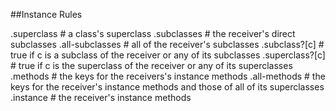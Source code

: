 ##Instance Rules

.superclass # a class's superclass
.subclasses # the receiver's direct subclasses
.all-subclasses # all of the receiver's subclasses
.subclass?[c] # true if c is a subclass of the receiver or any of its subclasses
.superclass?[c] # true if c is the superclass of the receiver or any of its superclasses
.methods # the keys for the receivers's instance methods
.all-methods # the keys for the receiver's instance methods and those of all of its superclasses
.instance # the receiver's instance methods